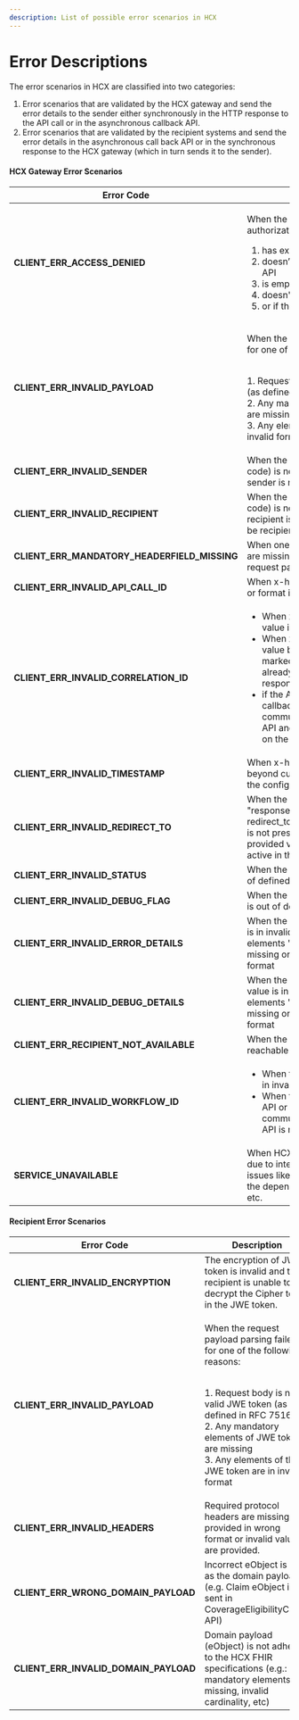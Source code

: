 ```yaml
---
description: List of possible error scenarios in HCX
---
```


# Error Descriptions

The error scenarios in HCX are classified into two categories:

1. Error scenarios that are validated by the HCX gateway and send the error details to the sender either synchronously in the HTTP response to the API call or in the asynchronous callback API.
2. Error scenarios that are validated by the recipient systems and send the error details in the asynchronous call back API or in the synchronous response to the HCX gateway (which in turn sends it to the sender).

#### HCX Gateway Error Scenarios

| Error Code                                       | Description                                                                                                                                                                                                                                                                                                                                                                                                             |
| ------------------------------------------------ | ----------------------------------------------------------------------------------------------------------------------------------------------------------------------------------------------------------------------------------------------------------------------------------------------------------------------------------------------------------------------------------------------------------------------- |
| **CLIENT\_ERR\_ACCESS\_DENIED**                  | <p></p><p>When the JWT token sent in the HTTP authorization header</p><ol><li>has expired</li><li>doesn’t belong to the sender calling the API</li><li>is empty</li><li>doesn't have access to the called API</li><li>or if the token's role validation failed</li></ol>                                                                                                                                                |
| **CLIENT\_ERR\_INVALID\_PAYLOAD**                | <p>When the request payload parsing failed for one of the following reasons:</p><p><br>1. Request body is not a valid JWE token (as defined in RFC 7516)<br>2. Any mandatory elements of JWE token are missing<br>3. Any elements of the JWE token are in invalid format</p>                                                                                                                                            |
| **CLIENT\_ERR\_INVALID\_SENDER**                 | When the sender (with the input sender code) is not present in the registry or if the sender is not active.                                                                                                                                                                                                                                                                                                             |
| **CLIENT\_ERR\_INVALID\_RECIPIENT**              | When the recipient (with the input recipient code) is not present in the registry or if the recipient is not active or is not allowed to be recipient of the called API.                                                                                                                                                                                                                                                |
| **CLIENT\_ERR\_MANDATORY\_HEADERFIELD\_MISSING** | When one or more mandatory header fields are missing in the protected header of the request payload.                                                                                                                                                                                                                                                                                                                    |
| **CLIENT\_ERR\_INVALID\_API\_CALL\_ID**          | When x-hcx-api\__call_\_id header is missing or format is wrong                                                                                                                                                                                                                                                                                                                                                         |
| **CLIENT\_ERR\_INVALID\_CORRELATION\_ID**        | <ul><li>When x-hcx-correlation_id header value is missing or format is wrong, or</li><li>When x-hcx-correlation_id header value belongs to a cycle which is marked as closed (i.e. the recipient already responded with the final response), or </li><li>if the API call is an asynchronous callback API or communication_request/communication API and the correlation id does not exist on the HCX gateway </li></ul> |
| **CLIENT\_ERR\_INVALID\_TIMESTAMP**              | When x-hcx-timestamp header value is beyond current system time or older than the configured duration of time.                                                                                                                                                                                                                                                                                                          |
| **CLIENT\_ERR\_INVALID\_REDIRECT\_TO**           | When the x-hcx-status value is "response.reedirect" and if x-hcx-redirect\_to value is not set or a participant is not present in the registry with the provided value or if the participant is not active in the registry.                                                                                                                                                                                             |
| **CLIENT\_ERR\_INVALID\_STATUS**                 | When the x-hcx-status header value is out of defined values.                                                                                                                                                                                                                                                                                                                                                            |
| **CLIENT\_ERR\_INVALID\_DEBUG\_FLAG**            | When the x-hcx-debug\_flag header value is out of defined values                                                                                                                                                                                                                                                                                                                                                        |
| **CLIENT\_ERR\_INVALID\_ERROR\_DETAILS**         | When the x-hcx-error\_details header value is in invalid format, i.e. the mandatory elements "code" and "message" are missing or any of the elements are in invalid format                                                                                                                                                                                                                                              |
| **CLIENT\_ERR\_INVALID\_DEBUG\_DETAILS**         | When the x-hcx-debug\_details header value is in invalid format, i.e. the mandatory elements "code" and "message" are missing or any of the elements are in invalid format                                                                                                                                                                                                                                              |
| **CLIENT\_ERR\_RECIPIENT\_NOT\_AVAILABLE**       | When the recipient api endpoint is not reachable even after all the retry attempts                                                                                                                                                                                                                                                                                                                                      |
| **CLIENT\_ERR\_INVALID\_WORKFLOW\_ID**           | <ul><li>When the x-hcx-workflow_id value is in invalid format </li><li>When the workflow id sent in callback API or communication_request/communication API is not present in the HCX gateway</li></ul>                                                                                                                                                                                                                 |
| **SERVICE\_UNAVAILABLE**                         | When HCX gateway is unable to service due to interval server or infrastructure issues like database is unavailable, one of the dependent microservice is unavailable, etc.                                                                                                                                                                                                                                              |

#### Recipient Error Scenarios

| Error Code                                | Description                                                                                                                                                                                                                                                                  |
| ----------------------------------------- | ---------------------------------------------------------------------------------------------------------------------------------------------------------------------------------------------------------------------------------------------------------------------------- |
| **CLIENT\_ERR\_INVALID\_ENCRYPTION**      | The encryption of JWE token is invalid and the recipient is unable to decrypt the Cipher text in the JWE token.                                                                                                                                                              |
| **CLIENT\_ERR\_INVALID\_PAYLOAD**         | <p>When the request payload parsing failed for one of the following reasons:</p><p><br>1. Request body is not a valid JWE token (as defined in RFC 7516)<br>2. Any mandatory elements of JWE token are missing<br>3. Any elements of the JWE token are in invalid format</p> |
| **CLIENT\_ERR\_INVALID\_HEADERS**         | Required protocol headers are missing or provided in wrong format or invalid values are provided.                                                                                                                                                                            |
| **CLIENT\_ERR\_WRONG\_DOMAIN\_PAYLOAD**   | Incorrect eObject is sent as the domain payload (e.g. Claim eObject is sent in CoverageEligibilityCheck API)                                                                                                                                                                 |
| **CLIENT\_ERR\_INVALID\_DOMAIN\_PAYLOAD** | Domain payload (eObject) is not adhering to the HCX FHIR specifications (e.g.: mandatory elements are missing, invalid cardinality, etc)                                                                                                                                     |

